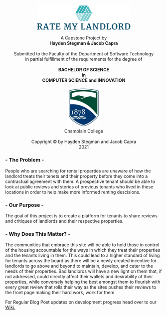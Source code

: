 <p align=center>
  <br />
  <img src="Repo-Images/RateMyLandlord2.png">
</p>

<p align=center>
  A Capstone Project by <br />
  <strong>
    Hayden Stegman & Jacob Capra
  </strong>
  <br /><br />
  Submitted to the Faculty of the Department of Software Technology <br />in partial fulfillment of the requirements for the degree of <br /><br />
  <strong>
    BACHELOR OF SCIENCE 
    <br /> in <br />
    COMPUTER SCIENCE and INNOVATION
  </strong>
  <br /> <br />
  <img src="Repo-Images/ChamplainCollege.png" width=100>
  <br />
  Champlain College 
  <br /> <br />
  Copyright © by Hayden Stegman and Jacob Capra
  <br />
  2021
</p>

### - The Problem -
People who are searching for rental properties are unaware of how the landlord treats their tenets and their property before they come into a contractual agreement with them. A prospective tenant should be able to look at public reviews and stories of previous tenants who lived in these locations in order to help make more informed renting descisions.

### - Our Purpose -
The goal of this project is to create a platform for tenants to share reviews and critiques of landlords and their respective properties.

### - Why Does This Matter? -
The communities that embrace this site will be able to hold those in control of the housing accountable for the ways in which they treat their properties and the tenants living in them. This could lead to a higher standard of living for tenants across the board as there will be a newly created incentive for landlords to go above and beyond to maintain, develop, and cater to the needs of their properties. Bad landlords will have a new light on them that, if not addressed, could directly affect their wallets and desirability of their properties, while conversely helping the best amongst them to flourish with every great review that rolls their way as the sites pushes their reviews to the front page making their hard work, work for them.

For Regular Blog Post updates on development progress head over to our [Wiki.](https://github.com/Hayden-Stegman/Rate-My-Landlord/wiki)
